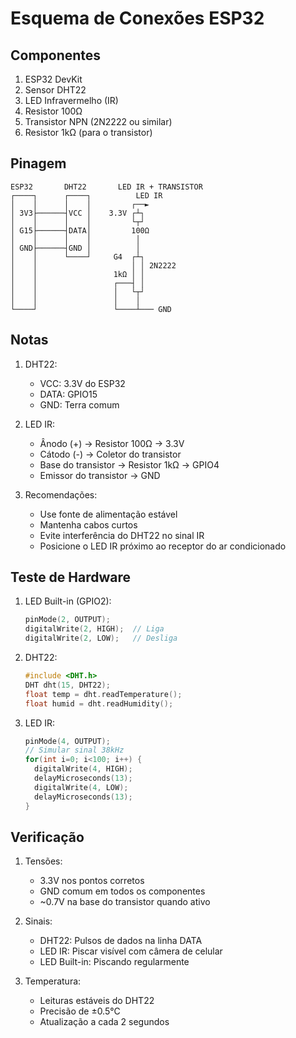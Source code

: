 # Esquema de Conexões ESP32

## Componentes

1. ESP32 DevKit
2. Sensor DHT22
3. LED Infravermelho (IR)
4. Resistor 100Ω
5. Transistor NPN (2N2222 ou similar)
6. Resistor 1kΩ (para o transistor)

## Pinagem

```
ESP32       DHT22       LED IR + TRANSISTOR
┌────┐      ┌────┐          LED IR
│    │      │    │         ┌──►
│ 3V3├──────┤VCC │    3.3V ┌┴┐
│    │      │    │         └┬┘
│ G15├──────┤DATA│         100Ω
│    │      │    │          │
│ GND├──────┤GND │          │
│    │      └────┘     G4  ┌┴┐
│    │                     │ │ 2N2222
│    │                 1kΩ │ │
│    │                 ┌───┤ │
│    │                 │   └┬┘
│    │                 │    │
└────┘                 └────┴─── GND
```

## Notas

1. DHT22:
   - VCC: 3.3V do ESP32
   - DATA: GPIO15
   - GND: Terra comum

2. LED IR:
   - Ânodo (+) -> Resistor 100Ω -> 3.3V
   - Cátodo (-) -> Coletor do transistor
   - Base do transistor -> Resistor 1kΩ -> GPIO4
   - Emissor do transistor -> GND

3. Recomendações:
   - Use fonte de alimentação estável
   - Mantenha cabos curtos
   - Evite interferência do DHT22 no sinal IR
   - Posicione o LED IR próximo ao receptor do ar condicionado

## Teste de Hardware

1. LED Built-in (GPIO2):
   ```cpp
   pinMode(2, OUTPUT);
   digitalWrite(2, HIGH);  // Liga
   digitalWrite(2, LOW);   // Desliga
   ```

2. DHT22:
   ```cpp
   #include <DHT.h>
   DHT dht(15, DHT22);
   float temp = dht.readTemperature();
   float humid = dht.readHumidity();
   ```

3. LED IR:
   ```cpp
   pinMode(4, OUTPUT);
   // Simular sinal 38kHz
   for(int i=0; i<100; i++) {
     digitalWrite(4, HIGH);
     delayMicroseconds(13);
     digitalWrite(4, LOW);
     delayMicroseconds(13);
   }
   ```

## Verificação

1. Tensões:
   - 3.3V nos pontos corretos
   - GND comum em todos os componentes
   - ~0.7V na base do transistor quando ativo

2. Sinais:
   - DHT22: Pulsos de dados na linha DATA
   - LED IR: Piscar visível com câmera de celular
   - LED Built-in: Piscando regularmente

3. Temperatura:
   - Leituras estáveis do DHT22
   - Precisão de ±0.5°C
   - Atualização a cada 2 segundos